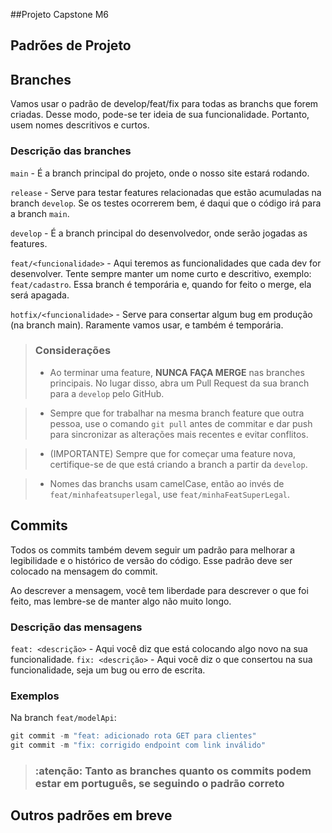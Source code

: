 ##Projeto Capstone M6

## Padrões de Projeto
## Branches

Vamos usar o padrão de develop/feat/fix para todas as branchs que forem criadas. Desse modo, pode-se ter ideia de sua funcionalidade. Portanto, usem nomes descritivos e curtos.

### Descrição das branches

`main` - É a branch principal do projeto, onde o nosso site estará rodando.

`release` - Serve para testar features relacionadas que estão acumuladas na branch `develop`. Se os testes ocorrerem bem, é daqui que o código irá para a branch `main`.

`develop` - É a branch principal do desenvolvedor, onde serão jogadas as features.

`feat/<funcionalidade>` - Aqui teremos as funcionalidades que cada dev for desenvolver. Tente sempre manter um nome curto e descritivo, exemplo: `feat/cadastro`. Essa branch é temporária e, quando for feito o merge, ela será apagada.

`hotfix/<funcionalidade>` - Serve para consertar algum bug em produção (na branch main). Raramente vamos usar, e também é temporária.

> ### Considerações
>
> - Ao terminar uma feature, **NUNCA FAÇA MERGE** nas branches principais. No lugar disso, abra um Pull Request da sua branch para a `develop` pelo GitHub.

> - Sempre que for trabalhar na mesma branch feature que outra pessoa, use o comando `git pull` antes de commitar e dar push para sincronizar as alterações mais recentes e evitar conflitos.

> - (IMPORTANTE) Sempre que for começar uma feature nova, certifique-se de que está criando a branch a partir da `develop`.

> - Nomes das branchs usam camelCase, então ao invés de `feat/minhafeatsuperlegal`, use `feat/minhaFeatSuperLegal`.

## Commits

Todos os commits também devem seguir um padrão para melhorar a legibilidade e o histórico de versão do código. Esse padrão deve ser colocado na mensagem do commit.

Ao descrever a mensagem, você tem liberdade para descrever o que foi feito, mas lembre-se de manter algo não muito longo.

### Descrição das mensagens

`feat: <descrição>` - Aqui você diz que está colocando algo novo na sua funcionalidade.
`fix: <descrição>` - Aqui você diz o que consertou na sua funcionalidade, seja um bug ou erro de escrita.

### Exemplos

Na branch `feat/modelApi`:
```powershell
git commit -m "feat: adicionado rota GET para clientes"
git commit -m "fix: corrigido endpoint com link inválido"
```
> ### :atenção: Tanto as branches quanto os commits podem estar em português, se seguindo o padrão correto

##  Outros padrões em breve